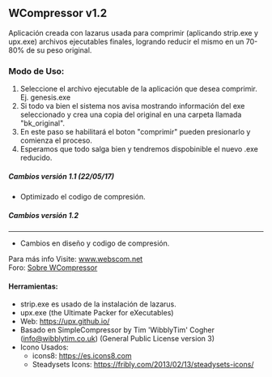 ## WCompressor v1.2
Aplicación creada con lazarus usada para comprimir (aplicando strip.exe y upx.exe) archivos ejecutables finales,
logrando reducir el mismo en un 70-80% de su peso original.

### Modo de Uso:
1. Seleccione el archivo ejecutable de la aplicación que desea comprimir. Ej. genesis.exe
2. Si todo va bien el sistema nos avisa mostrando información del exe seleccionado y crea una copia del original en una carpeta llamada "bk_original".
3. En este paso se habilitará el boton "comprimir" pueden presionarlo y comienza el proceso.
4. Esperamos que todo salga bien y tendremos dispobinible el nuevo .exe reducido. 

##### Cambios versión 1.1 (22/05/17)
- Optimizado el codigo de compresión.
##### Cambios versión 1.2
----------------------------------
- Cambios en diseño y codigo de compresión.

Para más info Visite: www.webscom.net  
Foro: [Sobre WCompressor](http://www.webscom.com.ar/foros?view=thread&id=11)

#### Herramientas:
* strip.exe es usado de la instalación de lazarus.
* upx.exe (the Ultimate Packer for eXecutables)
* Web: https://upx.github.io/
* Basado en SimpleCompressor by Tim 'WibblyTim' Cogher (info@wibblytim.co.uk) (General Public License version 3)
* Icono Usados: 
  - icons8: https://es.icons8.com
  - Steadysets Icons: https://fribly.com/2013/02/13/steadysets-icons/
